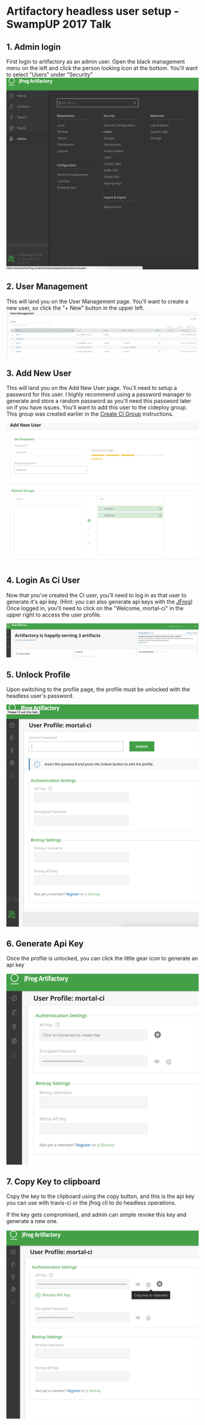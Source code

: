 # Artifactory headless user setup - SwampUP 2017 Talk

## 1. Admin login
First login to artifactory as an admin user.
Open the black management menu on the left and click the person looking icon at the bottom.
You'll want to select "Users" under "Security"
![Admin Menu](/images/1-AdminMenu.png)

## 2. User Management
This will land you on the User Management page.
You'll want to create a new user, so click the "+ New" button in the upper left.
![Users Management](/images/2-UsersManagement.png)

## 3. Add New User
This will land you on the Add New User page.
You'll need to setup a password for this user.
I highly recommend using a password manager to generate and store a random password
as you'll need this password later on if you have issues.
You'll want to add this user to the cideploy group.
This group was created earlier in the [Create CI Group](CreateCIGroup.md) instructions.

![Add New User](/images/3-AddNewUser.png)

## 4. Login As Ci User
Now that you've created the CI user, you'll need to log in as that user to generate it's api key.
(Hint: you can also generate api keys with the [JFrog](https://www.jfrog.com/confluence/display/CLI/JFrog+CLI))
Once logged in, you'll need to click on the "Welcome, mortal-ci" in the upper right to access the user profile.

![Login As Ci User](/images/4-LoginAsCiUser.png)

## 5. Unlock Profile
Upon switching to the profile page, the profile must be unlocked with the headless user's password.

![Unlock Profile](/images/5-UnlockProfile.png)

## 6. Generate Api Key
Once the profile is unlocked, you can click the little gear icon to generate an api key

![Generate Api Key](/images/6-GenerateApiKey.png)

## 7. Copy Key to clipboard
Copy the key to the clipboard using the copy button, and this is the api key you can use with travis-ci or the jfrog cli
to do headless operations.

If the key gets compromised, and admin can simple revoke this key and generate a new one.

![Copy Key to clipboard](/images/7-CopyKey.png)
